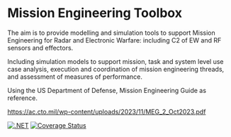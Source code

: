 # Mission Engineering Toolbox

The aim is to provide modelling and simulation tools to support Mission Engineering for Radar and Electronic Warfare: including C2 of EW and RF sensors and effectors.

Including simulation models to support mission, task and system level use case analysis, execution and coordination of mission engineering threads, and assessment of measures of performance.

Using the US Department of Defense, Mission Engineering Guide as reference.

https://ac.cto.mil/wp-content/uploads/2023/11/MEG_2_Oct2023.pdf

<!-- [START BADGES] -->

[![.NET](https://github.com/MissionEngineering/MissionEngineeringToolbox/actions/workflows/dotnet.yml/badge.svg)](https://github.com/MissionEngineering/MissionEngineeringToolbox/actions/workflows/dotnet.yml)
[![Coverage Status](https://coveralls.io/repos/github/MissionEngineering/MissionEngineeringToolbox/badge.svg?branch=main)](https://coveralls.io/github/MissionEngineering/MissionEngineeringToolbox?branch=main)

<!-- [END BADGES] -->
